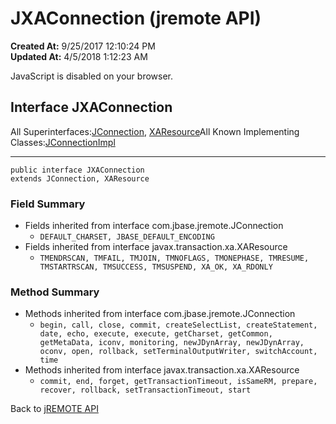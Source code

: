 # JXAConnection (jremote API)

**Created At:** 9/25/2017 12:10:24 PM  
**Updated At:** 4/5/2018 1:12:23 AM  


JavaScript is disabled on your browser.



## Interface JXAConnection

All Superinterfaces:[JConnection](/39248-jremote/com_jbase_jremote_JConnection "interface in com.jbase.jremote"), [XAResource](http://java.sun.com/j2se/1.5.0/docs/api/javax/transaction/xa/XAResource.html?is-external=true "class or interface in javax.transaction.xa")All Known Implementing Classes:[JConnectionImpl](com_jbase_jremote_io_jconnectionimpl "class in com.jbase.jremote.io")
* * *


```
public interface JXAConnection
extends JConnection, XAResource
```

### Field Summary

- Fields inherited from interface com.jbase.jremote.JConnection
    - `DEFAULT_CHARSET, JBASE_DEFAULT_ENCODING`
- Fields inherited from interface javax.transaction.xa.XAResource
    - `TMENDRSCAN, TMFAIL, TMJOIN, TMNOFLAGS, TMONEPHASE, TMRESUME, TMSTARTRSCAN, TMSUCCESS, TMSUSPEND, XA_OK, XA_RDONLY`




### Method Summary

- Methods inherited from interface com.jbase.jremote.JConnection
    - `begin, call, close, commit, createSelectList, createStatement, date, echo, execute, execute, getCharset, getCommon, getMetaData, iconv, monitoring, newJDynArray, newJDynArray, oconv, open, rollback, setTerminalOutputWriter, switchAccount, time`
- Methods inherited from interface javax.transaction.xa.XAResource
    - `commit, end, forget, getTransactionTimeout, isSameRM, prepare, recover, rollback, setTransactionTimeout, start`




Back to [jREMOTE API](com_jbase_jremote_package-summary)


